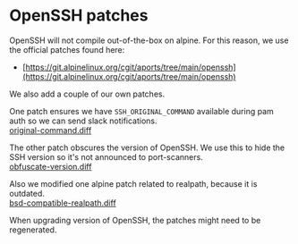 # OpenSSH patches

OpenSSH will not compile out-of-the-box on alpine. For this reason, we use the official patches found here:

- [https://git.alpinelinux.org/cgit/aports/tree/main/openssh](https://git.alpinelinux.org/cgit/aports/tree/main/openssh)

We also add a couple of our own patches. 

One patch ensures we have `SSH_ORIGINAL_COMMAND` available during pam auth so we can send slack notifications.  
[original-command.diff](openssh/cloudposse/original-command.diff)

The other patch obscures the version of OpenSSH. We use this to hide the SSH version so it's not announced to port-scanners.  
[obfuscate-version.diff](openssh/cloudposse/obfuscate-version.diff)

Also we modified one alpine patch related to realpath, because it is outdated.  
[bsd-compatible-realpath.diff](openssh/cloudposse/bsd-compatible-realpath.diff)

When upgrading version of OpenSSH, the patches might need to be regenerated.
